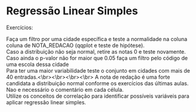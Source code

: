# Regressão Linear Simples

Exercícios:

Faça um filtro por uma cidade específica e teste a normalidade na coluna coluna de NOTA_REDACAO (qqplot e teste de hipótese).</br>
Caso a distribuição não seja normal, retire as notas 0 e teste novamente.</br>
Caso ainda o p-valor não for maior que 0.05 faça um filtro pelo código de uma escola dessa cidade</br>
Para ter uma maior variabilidade teste o conjunto em cidades com mais de 40 entradas.<\br><\br><\br><\br>
A nota de redação é uma forte candidata a distribuição normal conforme os exercícios das últimas aulas.</br>
Nao e necessário o comentário em cada célula.</br>
Utilize os conceitos de correlação para identificar possíveis variáveis para aplicar regressão linear simples.</br>
